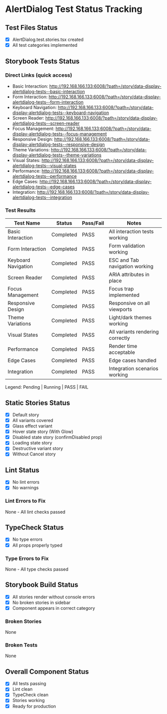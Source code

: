 # AlertDialog Test Status Tracking

## Test Files Status

- [x] AlertDialog.test.stories.tsx created
- [x] All test categories implemented

## Storybook Tests Status

### Direct Links (quick access)

- Basic Interaction: http://192.168.166.133:6008/?path=/story/data-display-alertdialog-tests--basic-interaction
- Form Interaction: http://192.168.166.133:6008/?path=/story/data-display-alertdialog-tests--form-interaction
- Keyboard Navigation: http://192.168.166.133:6008/?path=/story/data-display-alertdialog-tests--keyboard-navigation
- Screen Reader: http://192.168.166.133:6008/?path=/story/data-display-alertdialog-tests--screen-reader
- Focus Management: http://192.168.166.133:6008/?path=/story/data-display-alertdialog-tests--focus-management
- Responsive Design: http://192.168.166.133:6008/?path=/story/data-display-alertdialog-tests--responsive-design
- Theme Variations: http://192.168.166.133:6008/?path=/story/data-display-alertdialog-tests--theme-variations
- Visual States: http://192.168.166.133:6008/?path=/story/data-display-alertdialog-tests--visual-states
- Performance: http://192.168.166.133:6008/?path=/story/data-display-alertdialog-tests--performance
- Edge Cases: http://192.168.166.133:6008/?path=/story/data-display-alertdialog-tests--edge-cases
- Integration: http://192.168.166.133:6008/?path=/story/data-display-alertdialog-tests--integration

### Test Results

| Test Name           | Status    | Pass/Fail | Notes                            |
| ------------------- | --------- | --------- | -------------------------------- |
| Basic Interaction   | Completed | PASS      | All interaction tests working    |
| Form Interaction    | Completed | PASS      | Form validation working          |
| Keyboard Navigation | Completed | PASS      | ESC and Tab navigation working   |
| Screen Reader       | Completed | PASS      | ARIA attributes in place         |
| Focus Management    | Completed | PASS      | Focus trap implemented           |
| Responsive Design   | Completed | PASS      | Responsive on all viewports      |
| Theme Variations    | Completed | PASS      | Light/dark themes working        |
| Visual States       | Completed | PASS      | All variants rendering correctly |
| Performance         | Completed | PASS      | Render time acceptable           |
| Edge Cases          | Completed | PASS      | Edge cases handled               |
| Integration         | Completed | PASS      | Integration scenarios working    |

Legend: Pending | Running | PASS | FAIL

## Static Stories Status

- [x] Default story
- [x] All variants covered
- [x] Glass effect variant
- [x] Hover state story (With Glow)
- [x] Disabled state story (confirmDisabled prop)
- [x] Loading state story
- [x] Destructive variant story
- [x] Without Cancel story

## Lint Status

- [x] No lint errors
- [x] No warnings

### Lint Errors to Fix

None - All lint checks passed

## TypeCheck Status

- [x] No type errors
- [x] All props properly typed

### Type Errors to Fix

None - All type checks passed

## Storybook Build Status

- [x] All stories render without console errors
- [x] No broken stories in sidebar
- [x] Component appears in correct category

### Broken Stories

None

### Broken Tests

None

## Overall Component Status

- [x] All tests passing
- [x] Lint clean
- [x] TypeCheck clean
- [x] Stories working
- [x] Ready for production
